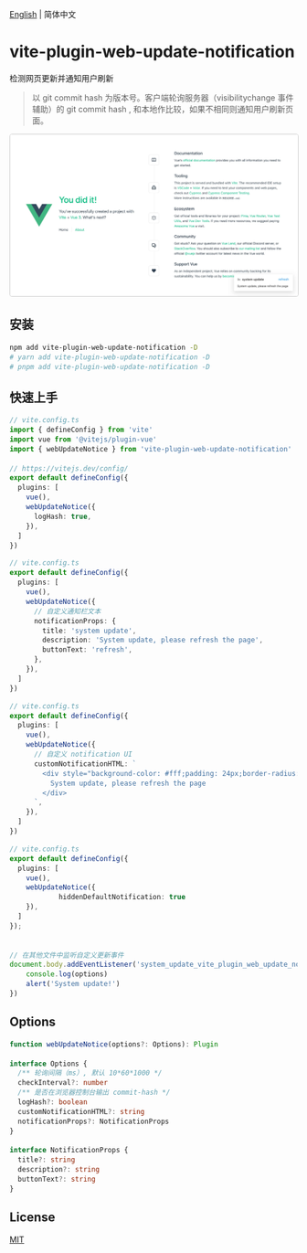 [English](./README.md) | 简体中文

# vite-plugin-web-update-notification

检测网页更新并通知用户刷新

> 以 git commit hash 为版本号。客户端轮询服务器（visibilitychange 事件辅助）的 git commit hash , 和本地作比较，如果不相同则通知用户刷新页面。

<img src="./images/example.webp" style="border: 1px solid #ccc; border-radius: 4px;" />

## 安装

```bash
npm add vite-plugin-web-update-notification -D
# yarn add vite-plugin-web-update-notification -D
# pnpm add vite-plugin-web-update-notification -D
```

## 快速上手

```ts
// vite.config.ts
import { defineConfig } from 'vite'
import vue from '@vitejs/plugin-vue'
import { webUpdateNotice } from 'vite-plugin-web-update-notification'

// https://vitejs.dev/config/
export default defineConfig({
  plugins: [
    vue(),
    webUpdateNotice({
      logHash: true,
    }),
  ]
})
```

```ts
// vite.config.ts
export default defineConfig({
  plugins: [
    vue(),
    webUpdateNotice({
      // 自定义通知栏文本
      notificationProps: {
        title: 'system update',
        description: 'System update, please refresh the page',
        buttonText: 'refresh',
      },
    }),
  ]
})
```

```ts
// vite.config.ts
export default defineConfig({
  plugins: [
    vue(),
    webUpdateNotice({
      // 自定义 notification UI
      customNotificationHTML: `
        <div style="background-color: #fff;padding: 24px;border-radius: 4px;position: fixed;top: 24px;right: 24px;border: 1px solid;">
          System update, please refresh the page
        </div>
      `,
    }),
  ]
})
```

```ts
// vite.config.ts
export default defineConfig({
  plugins: [
    vue(),
    webUpdateNotice({
			hiddenDefaultNotification: true
    }),
  ]
});


// 在其他文件中监听自定义更新事件
document.body.addEventListener('system_update_vite_plugin_web_update_notification', options => {
    console.log(options)
  	alert('System update!')
})
```



## Options

```ts
function webUpdateNotice(options?: Options): Plugin

interface Options {
  /** 轮询间隔（ms）, 默认 10*60*1000 */
  checkInterval?: number
  /** 是否在浏览器控制台输出 commit-hash */
  logHash?: boolean
  customNotificationHTML?: string
  notificationProps?: NotificationProps
}

interface NotificationProps {
  title?: string
  description?: string
  buttonText?: string
}
```

## License

[MIT](./LICENSE)
